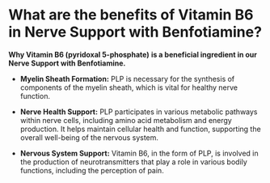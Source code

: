# What are the benefits of Vitamin B6 in Nerve Support with Benfotiamine?

**Why Vitamin B6 (pyridoxal 5-phosphate)** **is a beneficial ingredient in our Nerve Support with Benfotiamine.**

- **Myelin Sheath Formation:** PLP is necessary for the synthesis of components of the myelin sheath, which is vital for healthy nerve function. 

- **Nerve Health Support:** PLP participates in various metabolic pathways within nerve cells, including amino acid metabolism and energy production. It helps maintain cellular health and function, supporting the overall well-being of the nervous system. 

- **Nervous System Support:** Vitamin B6, in the form of PLP, is involved in the production of neurotransmitters that play a role in various bodily functions, including the perception of pain.